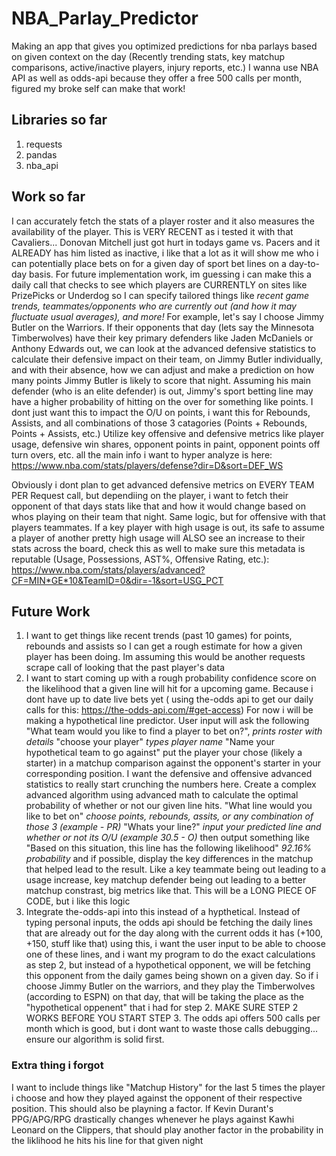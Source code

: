 # NBA_Parlay_Predictor
Making an app that gives you optimized predictions for nba parlays based on given context on the day (Recently trending stats, key matchup comparisons, active/inactive players, injury reports, etc.) I wanna use NBA API as well as odds-api because they offer a free 500 calls per month, figured my broke self can make that work!


## Libraries so far
1. requests
2. pandas
3. nba_api


## Work so far
I can accurately fetch the stats of a player roster and it also measures the availability of the player. This is VERY RECENT as i tested it with that Cavaliers... Donovan Mitchell just got hurt in todays game vs. Pacers and it ALREADY has him listed as inactive, i like that a lot as it will show me who i can potentially place bets on for a given day of sport bet lines on a day-to-day basis. For future implementation work, im guessing i can make this a daily call that checks to see which players are CURRENTLY on sites like PrizePicks or Underdog so I can specify tailored things like *recent game trends, teammates/opponents who are currently out (and how it may fluctuate usual averages), and more!* For example, let's say I choose Jimmy Butler on the Warriors. If their opponents that day (lets say the Minnesota Timberwolves) have their key primary defenders like Jaden McDaniels or Anthony Edwards out, we can look at the advanced defensive statistics to calculate their defensive impact on their team, on Jimmy Butler individually, and with their absence, how we can adjust and make a prediction on how many points Jimmy Butler is likely to score that night. Assuming his main defender (who is an elite defender) is out, Jimmy's sport betting line may have a higher probability of hitting on the over for something like points. I dont just want this to impact the O/U on points, i want this for Rebounds, Assists, and all combinations of those 3 catagories (Points + Rebounds, Points + Assists, etc.) Utilize key offensive and defensive metrics like player usage, defensive win shares, opponent points in paint, opponent points off turn overs, etc. all the main info i want to hyper analyze is here: https://www.nba.com/stats/players/defense?dir=D&sort=DEF_WS

Obviously i dont plan to get advanced defensive metrics on EVERY TEAM PER Request call, but dependiing on the player, i want to fetch their opponent of that days stats like that and how it would change based on whos playing on their team that night. Same logic, but for offensive with that players teammates. If a key player with high usage is out, its safe to assume a player of another pretty high usage will ALSO see an increase to their stats across the board, check this as well to make sure this metadata is reputable (Usage, Possessions, AST%, Offensive Rating, etc.): https://www.nba.com/stats/players/advanced?CF=MIN*GE*10&TeamID=0&dir=-1&sort=USG_PCT


## Future Work
1. I want to get things like recent trends (past 10 games) for points, rebounds and assists so I can get a rough estimate for how a given player has been doing. Im assuming this would be another requests scrape call of looking that the past player's data
2. I want to start coming up with a rough probability confidence score on the likelihood that a given line will hit for a upcoming game. Because i dont have up to date live bets yet ( using the-odds api to get our daily calls for this: https://the-odds-api.com/#get-access) For now i will be making a hypothetical line predictor. User input will ask the following "What team would you like to find a player to bet on?", *prints roster with details* "choose your player" *types player name* "Name your hypothetical team to go against" put the player your chose (likely a starter) in a matchup comparison against the opponent's starter in your corresponding position. I want the defensive and offensive advanced statistics to really start crunching the numbers here. Create a complex advanced algorithm using advanced math to calculate the optimal probability of whether or not our given line hits. "What line would you like to bet on" *choose points, rebounds, assits, or any combination of those 3 (example - PR)* "Whats your line?" *input your predicted line and whether or not its O/U (example 30.5 - O)* then output something like "Based on this situation, this line has the following likelihood" *92.16% probability* and if possible, display the key differences in the matchup that helped lead to the result. Like a key teammate being out leading to a usage increase, key matchup defender being out leading to a better matchup constrast, big metrics like that. This will be a LONG PIECE OF CODE, but i like this logic
3. Integrate the-odds-api into this instead of a hypthetical. Instead of typing personal inputs, the odds api should be fetching the daily lines that are already out for the day along with the current odds it has (+100, +150, stuff like that) using this, i want the user input to be able to choose one of these lines, and i want my program to do the exact calculations as step 2, but instead of a hypothetical opponent, we will be fetching this opponent from the daily games being shown on a given day. So if i choose Jimmy Butler on the warriors, and they play the Timberwolves (according to ESPN) on that day, that will be taking the place as the "hypothetical oppenent" that i had for step 2. MAKE SURE STEP 2 WORKS BEFORE YOU START STEP 3. The odds api offers 500 calls per month which is good, but i dont want to waste those calls debugging... ensure our algorithm is solid first.

### Extra thing i forgot
I want to include things like "Matchup History" for the last 5 times the player i choose and how they played against the opponent of their respective position. This should also be playning a factor. If Kevin Durant's PPG/APG/RPG drastically changes whenever he plays against Kawhi Leonard on the Clippers, that should play another factor in the probability in the liklihood he hits his line for that given night